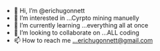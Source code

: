 - 👋 Hi, I’m @erichugonnett
- 👀 I’m interested in ...Cyrpto mining manuelly
- 🌱 I’m currently learning ...everything all at once
- 💞️ I’m looking to collaborate on ...ALL coding
- 📫 How to reach me ...erichugonnett@gmail.com

<!---
erichugonnett/erichugonnett is a ✨ special ✨ repository because its `README.md` (this file) appears on your GitHub profile.
You can click the Preview link to take a look at your changes.
--->
